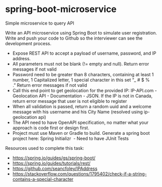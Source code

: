 # spring-boot-microservice
Simple microservice to query API

Write an API microservice using Spring Boot to simulate user registration. Write and push your code to Github so the interviewer can see the development process.

- Expose REST API to accept a payload of username, password, and IP address.
- All parameters must not be blank (!= empty and null). Return error messages if not valid
- Password need to be greater than 8 characters, containing at least 1 number, 1 Capitalized letter, 1 special character in this set “_ # $ % .” Return error messages if not valid
- Call this end point to get geolocation for the provided IP: IP-API.com - Geolocation API - Documentation - JSON. If the IP is not in Canada, return error message that user is not eligible to register
- When all validation is passed, return a random uuid and a welcome message with his username and his City Name (resolved using ip-geolocation api)
- The API need to have OpenAPI specification, no matter what your approach is code first or design first.
- Project must use Maven or Gradle to build. Generate a spring boot project here: Spring Initializr 
- Need to have JUnit Tests

Resources used to complete this task:

- https://spring.io/guides/gs/spring-boot/
- https://spring.io/guides/tutorials/rest/
- https://github.com/seancfoley/IPAddress 
- https://stackoverflow.com/questions/1795402/check-if-a-string-contains-a-special-character
